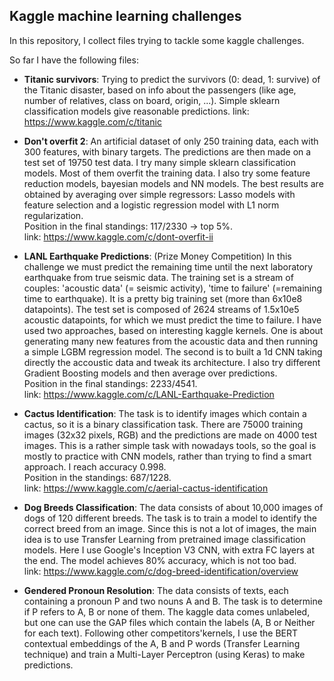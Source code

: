 ## Kaggle machine learning challenges

In this repository, I collect files trying to tackle some kaggle challenges.

So far I have the following files:

- **Titanic survivors**: Trying to predict the survivors (0: dead, 1: survive) of the Titanic disaster, based on info about the passengers (like age, number of relatives, class on board, origin, ...).  Simple sklearn classification models give reasonable predictions.
    link: https://www.kaggle.com/c/titanic

- **Don't overfit 2**: An artificial dataset of only 250 training data, each with 300 features, with binary targets. The predictions are then made on a test set of 19750 test data. I try many simple sklearn classification models. Most of them overfit the training data. I also try some feature reduction models, bayesian models and NN models. The best results are obtained by averaging over simple regressors: Lasso models with feature selection and a logistic regression model with L1 norm regularization.  
Position in the final standings: 117/2330 -> top 5%.  
    link: https://www.kaggle.com/c/dont-overfit-ii

- **LANL Earthquake Predictions**: (Prize Money Competition) In this challenge we must predict the remaining time until the next laboratory earthquake from true seismic data. The training set is a stream of couples: 'acoustic data' (= seismic activity), 'time to failure' (=remaining time to earthquake).  It is a pretty big training set (more than 6x10e8 datapoints). The test set is composed of 2624 streams of 1.5x10e5 acoustic datapoints, for which we must predict the time to failure. 
I have used two approaches, based on interesting kaggle kernels. One is about generating many new features from the acoustic data and then running a simple LGBM regression model. The second is to built a 1d CNN taking directly the accoustic data and tweak its architecture. I also try different Gradient Boosting models and then average over predictions.  
Position in the final standings: 2233/4541.  
    link: https://www.kaggle.com/c/LANL-Earthquake-Prediction

- **Cactus Identification**: The task is to identify images which contain a cactus, so it is a binary classification task. There are 75000 training images (32x32 pixels, RGB) and the predictions are made on 4000 test images. 
This is a rather simple task with nowadays tools, so the goal is mostly to practice with CNN models, rather than trying to find a smart approach. I reach accuracy 0.998.  
Position in the standings: 687/1228.  
    link: https://www.kaggle.com/c/aerial-cactus-identification

- **Dog Breeds Classification**: The data consists of about 10,000 images of dogs of 120 different breeds. The task is to train a model to identify the correct breed from an image. Since this is not a lot of images, the main idea is to use Transfer Learning from pretrained image classification models. Here I use Google's Inception V3 CNN, with extra FC layers at the end. The model achieves 80% accuracy, which is not too bad.   
    link: https://www.kaggle.com/c/dog-breed-identification/overview

- **Gendered Pronoun Resolution**: The data consists of texts, each containing a pronoun P and two nouns A and B. The task is to determine if P refers to A, B or none of them. The kaggle data comes unlabeled, but one can use the GAP files which contain the labels (A, B or Neither for each text). Following other competitors'kernels, I use the BERT contextual embeddings of the A, B and P words (Transfer Learning technique) and train a Multi-Layer Perceptron (using Keras) to make predictions. 
